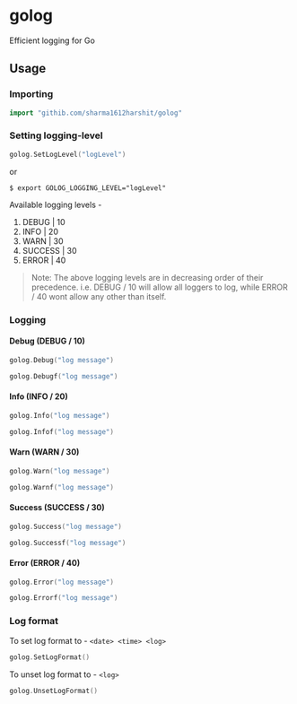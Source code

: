 # golog

Efficient logging for Go

## Usage

### Importing

```go
import "githib.com/sharma1612harshit/golog"
```

### Setting logging-level

```go
golog.SetLogLevel("logLevel")
```

or

```shell
$ export GOLOG_LOGGING_LEVEL="logLevel"
```

Available logging levels -

1. DEBUG | 10
2. INFO | 20
3. WARN | 30
4. SUCCESS | 30
5. ERROR | 40

> Note: The above logging levels are in decreasing order of their precedence. i.e. DEBUG / 10 will allow all loggers to log, while ERROR / 40 wont allow any other than itself.

### Logging

#### Debug (DEBUG / 10)

```go
golog.Debug("log message")
```

```go
golog.Debugf("log message")
```

#### Info (INFO / 20)

```go
golog.Info("log message")
```

```go
golog.Infof("log message")
```

#### Warn (WARN / 30)

```go
golog.Warn("log message")
```

```go
golog.Warnf("log message")
```

#### Success (SUCCESS / 30)

```go
golog.Success("log message")
```

```go
golog.Successf("log message")
```

#### Error (ERROR / 40)

```go
golog.Error("log message")
```

```go
golog.Errorf("log message")
```

### Log format

To set log format to - `<date> <time> <log>`

```go
golog.SetLogFormat()
```

To unset log format to - `<log>`

```go
golog.UnsetLogFormat()
```
